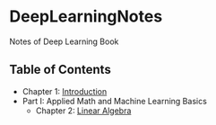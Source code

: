 # DeepLearningNotes
Notes of Deep Learning Book

## Table of Contents

+ Chapter 1: [Introduction](https://github.com/lonelyandrew/DeepLearningNotes/blob/master/chapter1.md#chapter-1-introduction)
+ Part I: Applied Math and Machine Learning Basics
    + Chapter 2: [Linear Algebra](https://github.com/lonelyandrew/DeepLearningNotes/blob/master/chapter2.md#chapter-2-linear-algebra)

